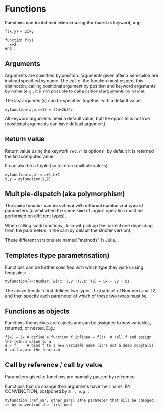 # Functions

Functions can be defined inline or using the `function` keyword, e.g.:

`f(x,y) = 2x+y`

```
function f(x)
  x+2
end
```

## Arguments

Arguments are specified by position. Arguments given after a semicolon are instead specified by name.
The call of the function must respect this distinction, calling positional argument by position and keyword arguments by name (e.g., it is not possible to call positional arguments by name).

The last argument(s) can be specified together with a default value.

`myfunction(a,b;c=1) = (2a+2b)*c`
 
All keyword arguments need a default value, but the opposite is not true (positional arguments can have default argument)


## Return value

Return value using the keywork `return` is optional: by default it is returned the last computed value.

It can also be a turple (so to return multiple values):

```
myfunction(a,b) = a+1,b+1
x,y = myfunction(1,2)
```

## Multiple-dispatch (aka polymorphism)

The same function can be defined with different number and type of parameters (useful when the same kind of logical operation must be performed on different types).

When calling such functions, Julia will pick up the correct one depending from the parameters in the call (by default the stricter version).

These different versions are named "methods" in Julia.

## Templates (type parametrisation)

Functions can be further specified with which type they works using templates:

`myfunction{T<:Number,T2}(x::T,y::T2,z::T2) = 5x + 5y + 5z`

The above function first defines two types, T (a subset of Number) and T2, and then specify each parameter of which of these two types must be.

## Functions as objects

Functions themselves are objects and can be assigned to new variables, returned, or nested. E.g.:

```
f(x) = 2x # define a function f inlinea = f(2)  # call f and assign the return value to a
a = f     # bind f to a new variable name (it's not a deep copy)a(5)      # call again the function
```

## Call by reference / call by value

Parameters gived to functions are normally passed by reference.

Functions that do change their arguments have their name, BY CONVENCTION, postponed by a `!, e.g.:`

`myfunction!(ref_par, other_pars) (the parameter that will be changed is by convention the first one)`

